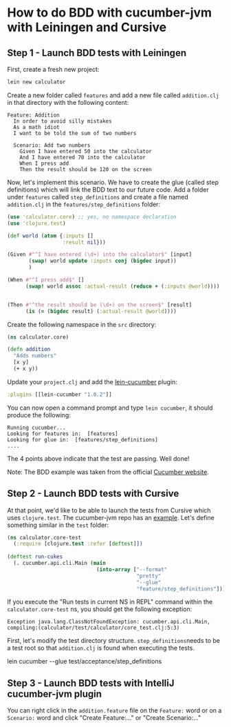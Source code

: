 # How to do BDD with cucumber-jvm with Leiningen and Cursive


## Step 1 - Launch BDD tests with Leiningen

First, create a fresh new project:

``` bash
lein new calculator
``` 

Create a new folder called `features` and add a new file called `addition.clj` in that directory with the following content: 

``` gherkin
Feature: Addition
  In order to avoid silly mistakes
  As a math idiot
  I want to be told the sum of two numbers

  Scenario: Add two numbers
    Given I have entered 50 into the calculator
    And I have entered 70 into the calculator
    When I press add
    Then the result should be 120 on the screen
```

Now, let's implement this scenario. We have to create the glue (called step definitions) which will link the
BDD text to our future code. Add a folder under `features` called `step_definitions` and create a file 
named `addition.clj` in the `features/step_definitions` folder: 

``` clojure
(use 'calculator.core) ;; yes, no namespace declaration
(use 'clojure.test)

(def world (atom {:inputs []
                  :result nil}))

(Given #"^I have entered (\d+) into the calculator$" [input]
       (swap! world update :inputs conj (bigdec input))
       )

(When #"^I press add$" []
      (swap! world assoc :actual-result (reduce + (:inputs @world))))


(Then #"^the result should be (\d+) on the screen$" [result]
      (is (= (bigdec result) (:actual-result @world))))
```
 

Create the following namespace in the `src` directory:

``` clojure
(ns calculator.core)

(defn addition
  "Adds numbers"
  [x y]
  (+ x y))
```

Update your `project.clj` and add the [lein-cucumber](https://github.com/nilswloka/lein-cucumber) plugin:

``` clojure
:plugins [[lein-cucumber "1.0.2"]]
```

You can now open a command prompt and type `lein cucumber`, it should produce the following:

```
Running cucumber...
Looking for features in:  [features]
Looking for glue in:  [features/step_definitions]
....
```

The 4 points above indicate that the test are passing. Well done!


Note: The BDD example was taken from the official [Cucumber website](http://cukes.info).


## Step 2 - Launch BDD tests with Cursive

At that point, we'd like to be able to launch the tests from Cursive which uses `clojure.test`.
The cucumber-jvm repo has an [example](https://github.com/cucumber/cucumber-jvm/blob/master/examples/clojure_cukes/test/clojure_cukes/test/core.clj).
Let's define something similar in the `test` folder:

``` clojure
(ns calculator.core-test
  (:require [clojure.test :refer [deftest]])
  
(deftest run-cukes
  (. cucumber.api.cli.Main (main
                             (into-array ["--format"
                                          "pretty"
                                          "--glue"
                                          "feature/step_definitions"]))))
```

If you execute the "Run tests in current NS in REPL" command within the `calculator.core-test` ns, 
you should get the following exception:
          
```
Exception java.lang.ClassNotFoundException: cucumber.api.cli.Main, compiling:(calculator/test/calculator/core_test.clj:5:3)
```



First, let's modify the test directory structure. 
```step_definitions```needs to be a test root so that `addition.clj` is found when executing the tests.


lein cucumber --glue test/acceptance/step_definitions


## Step 3 - Launch BDD tests with IntelliJ cucumber-jvm plugin
 
 You can right click in the `addition.feature` file on the `Feature:` word or on a `Scenario:` word and click "Create Feature:..." or "Create Scenario:..."
 